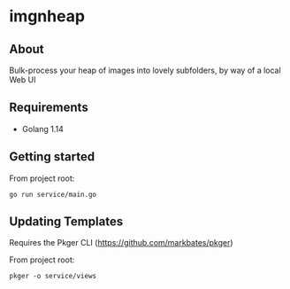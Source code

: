 # imgnheap

## About

Bulk-process your heap of images into lovely subfolders, by way of a local Web UI

## Requirements

* Golang 1.14

## Getting started

From project root:

```
go run service/main.go
```

## Updating Templates

Requires the Pkger CLI (https://github.com/markbates/pkger)

From project root:

```
pkger -o service/views
```
